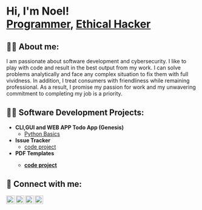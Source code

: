 <h1>Hi, I'm Noel! <br/><a href="https://github.com/Saido101">Programmer</a>, <a href="https://www.linkedin.com/in/Saido101/">Ethical Hacker</a>
<h2>👨‍💻 About me:</h2>
  <p>I am passionate about software development and cybersecurity. I like to play with code and result in the best output from my
work. I can solve problems analytically and face any complex situation to fix them with full vividness. In addition,
I treat consumers with friendliness while remaining professional. As a result, I promise my passion for work and
    my unwavering commitment to completing my job is a priority.</p>
<h2>👨‍💻 Software Development Projects:</h2>

- <b>CLI,GUI and WEB APP Todo App (Genesis)</b>
  - [Python Basics](https://github.com/Saido101/to-do)
- <b>Issue Tracker</b>
  - [code project](https://github.com/Saido101/IssueTracker)
- <b> PDF Templates <b>
  - [code project](https://github.com/Saido101/pdf-templates)
  

<h2> 🤳 Connect with me:</h2>

[<img align="left" alt="NoelSaido | YouTube" width="22px" src="https://cdn.jsdelivr.net/npm/simple-icons@v3/icons/youtube.svg" />][youtube]
[<img align="left" alt="NoelSaido | Twitter" width="22px" src="https://cdn.jsdelivr.net/npm/simple-icons@v3/icons/twitter.svg" />][twitter]
[<img align="left" alt="NoelSaido | LinkedIn" width="22px" src="https://cdn.jsdelivr.net/npm/simple-icons@v3/icons/linkedin.svg" />][linkedin]
[<img align="left" alt="NoelSaido | Instagram" width="22px" src="https://cdn.jsdelivr.net/npm/simple-icons@v3/icons/instagram.svg" />][instagram]

[twitter]: https://twitter.com/#
[youtube]: https://www.youtube.com/@DisruptAlert
[instagram]: https://www.instagram.com/#/
[linkedin]: https://www.linkedin.com/in/noel-saido-54114a218/

<!--
**Saido101/Saido101** is a ✨ _special_ ✨ repository because its `README.md` (this file) appears on your GitHub profile.

Here are some ideas to get you started:

- 🔭 I’m currently working on ...
- 🌱 I’m currently learning ...
- 👯 I’m looking to collaborate on ...
- 🤔 I’m looking for help with ...
- 💬 Ask me about ...
- 📫 How to reach me: ...
- 😄 Pronouns: ...
- ⚡ Fun fact: ...
-->
